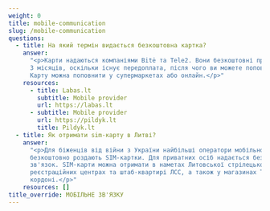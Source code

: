 ```yaml
---
weight: 0
title: mobile-communication
slug: /mobile-communication
questions:
  - title: На який термін видається безкоштовна картка?
    answer:
      "<p>Карти надаються компаніями Bitė та Tele2. Вони безкоштовні протягом
      3 місяців, оскільки існує передоплата, після чого ви можете поповнювати їх самостійно.
      Карту можна поповнити у супермаркетах або онлайн.</p>"
    resources:
      - title: Labas.lt
        subtitle: Mobile provider
        url: https://labas.lt
      - subtitle: Mobile provider
        url: https://pildyk.lt
        title: Pildyk.lt
  - title: Як отримати sim-карту в Литві?
    answer:
      "<p>Для біженців від війни з України найбільші оператори мобільного зв'язку
      безкоштовно роздають SIM-картки. Для приватних осіб надається безкоштовний мобільний
      зв'язок. SIM-карти можна отримати в наметах Литовської стрілецької спілки (ЛСС),
      реєстраційних центрах та штаб-квартирі ЛСС, а також у магазинах Telia на литовсько-польському
      кордоні.</p>"
    resources: []
title_override: МОБІЛЬНЕ ЗВ'ЯЗКУ
---
```

